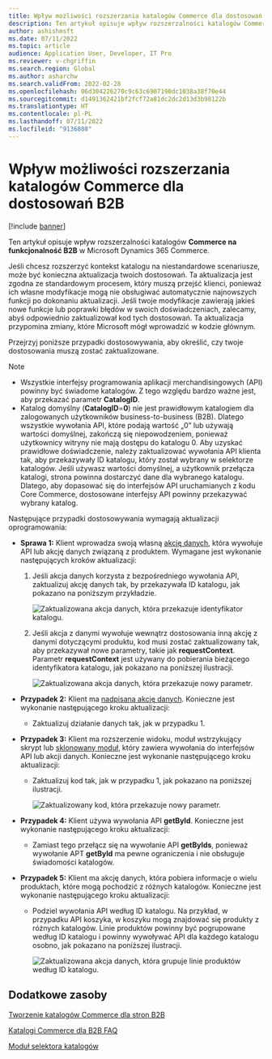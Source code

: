 ```yaml
---
title: Wpływ możliwości rozszerzania katalogów Commerce dla dostosowań B2B
description: Ten artykuł opisuje wpływ rozszerzalności katalogów Commerce na funkcjonalność B2B w Microsoft Dynamics 365 Commerce.
author: ashishmsft
ms.date: 07/11/2022
ms.topic: article
audience: Application User, Developer, IT Pro
ms.reviewer: v-chgriffin
ms.search.region: Global
ms.author: asharchw
ms.search.validFrom: 2022-02-28
ms.openlocfilehash: 06d304226270c9c63c6907190dc1038a38f70e44
ms.sourcegitcommit: d1491362421bf2fcf72a81dc2dc2d13d3b98122b
ms.translationtype: HT
ms.contentlocale: pl-PL
ms.lasthandoff: 07/11/2022
ms.locfileid: "9136808"
---
```

# <a name="extensibility-impact-of-commerce-catalogs-for-b2b-customizations"></a>Wpływ możliwości rozszerzania katalogów Commerce dla dostosowań B2B

[!include [banner](includes/banner.md)]

Ten artykuł opisuje wpływ rozszerzalności katalogów **Commerce na funkcjonalność B2B** w Microsoft Dynamics 365 Commerce.

Jeśli chcesz rozszerzyć kontekst katalogu na niestandardowe scenariusze, może być konieczna aktualizacja twoich dostosowań. Ta aktualizacja jest zgodna ze standardowym procesem, który muszą przejść klienci, ponieważ ich własne modyfikacje mogą nie obsługiwać automatycznie najnowszych funkcji po dokonaniu aktualizacji. Jeśli twoje modyfikacje zawierają jakieś nowe funkcje lub poprawki błędów w swoich doświadczeniach, zalecamy, abyś odpowiednio zaktualizował kod tych dostosowań. Ta aktualizacja przypomina zmiany, które Microsoft mógł wprowadzić w kodzie głównym.

Przejrzyj poniższe przypadki dostosowywania, aby określić, czy twoje dostosowania muszą zostać zaktualizowane.

> [!NOTE]
> - Wszystkie interfejsy programowania aplikacji merchandisingowych (API) powinny być świadome katalogów. Z tego względu bardzo ważne jest, aby przekazać parametr **CatalogID**.
> - Katalog domyślny (**CatalogID**=**0**) nie jest prawidłowym katalogiem dla zalogowanych użytkowników business-to-business (B2B). Dlatego wszystkie wywołania API, które podają wartość „0” lub używają wartości domyślnej, zakończą się niepowodzeniem, ponieważ użytkownicy witryny nie mają dostępu do katalogu 0. Aby uzyskać prawidłowe doświadczenie, należy zaktualizować wywołania API klienta tak, aby przekazywały ID katalogu, który został wybrany w selektorze katalogów. Jeśli używasz wartości domyślnej, a użytkownik przełącza katalogi, strona powinna dostarczyć dane dla wybranego katalogu. Dlatego, aby dopasować się do interfejsów API uruchamianych z kodu Core Commerce, dostosowane interfejsy API powinny przekazywać wybrany katalog.

Następujące przypadki dostosowywania wymagają aktualizacji oprogramowania:

- **Sprawa 1:** Klient wprowadza swoją własną [akcję danych](e-commerce-extensibility/data-actions.md), która wywołuje API lub akcję danych związaną z produktem. Wymagane jest wykonanie następujących kroków aktualizacji:

    1. Jeśli akcja danych korzysta z bezpośredniego wywołania API, zaktualizuj akcję danych tak, by przekazywała ID katalogu, jak pokazano na poniższym przykładzie.

        ![Zaktualizowana akcja danych, która przekazuje identyfikator katalogu.](./media/customization1_a.png)

    1. Jeśli akcja z danymi wywołuje wewnątrz dostosowania inną akcję z danymi dotyczącymi produktu, kod musi zostać zaktualizowany tak, aby przekazywał nowe parametry, takie jak **requestContext**. Parametr **requestContext** jest używany do pobierania bieżącego identyfikatora katalogu, jak pokazano na poniższej ilustracji.

        ![Zaktualizowana akcja danych, która przekazuje nowy parametr.](./media/customization1_b.png)

- **Przypadek 2:** Klient ma [nadpisaną akcję danych](e-commerce-extensibility/data-action-overrides.md). Konieczne jest wykonanie następującego kroku aktualizacji:

    - Zaktualizuj działanie danych tak, jak w przypadku 1.

- **Przypadek 3:** Klient ma rozszerzenie widoku, moduł wstrzykujący skrypt lub [sklonowany moduł](e-commerce-extensibility/modules-overview.md#clone-a-module-library-module), który zawiera wywołania do interfejsów API lub akcji danych. Konieczne jest wykonanie następującego kroku aktualizacji:

    - Zaktualizuj kod tak, jak w przypadku 1, jak pokazano na poniższej ilustracji.

       ![Zaktualizowany kod, która przekazuje nowy parametr.](./media/customization3.png)

- **Przypadek 4:** Klient używa wywołania API **getById**. Konieczne jest wykonanie następującego kroku aktualizacji:

    - Zamiast tego przełącz się na wywołanie API **getByIds**, ponieważ wywołanie APT **getById** ma pewne ograniczenia i nie obsługuje świadomości katalogów.

- **Przypadek 5:** Klient ma akcję danych, która pobiera informacje o wielu produktach, które mogą pochodzić z różnych katalogów. Konieczne jest wykonanie następującego kroku aktualizacji:

    - Podziel wywołania API według ID katalogu. Na przykład, w przypadku API koszyka, w koszyku mogą znajdować się produkty z różnych katalogów. Linie produktów powinny być pogrupowane według ID katalogu i powinny wywoływać API dla każdego katalogu osobno, jak pokazano na poniższej ilustracji.

        ![Zaktualizowana akcja danych, która grupuje linie produktów według ID katalogu.](./media/customization5.png)

## <a name="additional-resources"></a>Dodatkowe zasoby

[Tworzenie katalogów Commerce dla stron B2B](catalogs-b2b-sites.md)

[Katalogi Commerce dla B2B FAQ](catalogs-b2b-sites-FAQ.md)

[Moduł selektora katalogów](catalog-picker.md)
